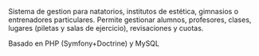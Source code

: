 Sistema de gestion para natatorios, institutos de estética, gimnasios o entrenadores particulares. Permite gestionar alumnos, profesores, clases, lugares (piletas y salas de ejercicio), revisaciones y cuotas.

Basado en PHP (Symfony+Doctrine) y MySQL